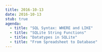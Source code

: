 ```yaml
---
title: 2016-10-13
date: 2016-10-13
stub: true
agenda:
  - title: "SQL Syntax: WHERE and LIKE"
  - title: "SQLite String Functions"
  - title: "Datatypes in SQLite"
  - title: "From Spreadsheet to Database"
---
```

